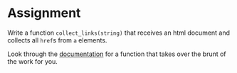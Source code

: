 # Assignment

Write a function `collect_links(string)` that receives an html document
and collects all `href`s from `a` elements.

Look through the [documentation](https://docs.python.org/3/library/re.html)
for a function that takes over the brunt of the work for you.